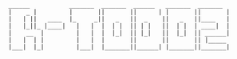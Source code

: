     ______           _______  _______  ______   _______  _______ 
    |    _ |         |       ||       ||      | |       ||       |
    |   | ||   ____  |_     _||   _   ||  _    ||   _   ||____   |
    |   |_||_ |____|   |   |  |  | |  || | |   ||  | |  | ____|  |
    |    __  |         |   |  |  |_|  || |_|   ||  |_|  || ______|
    |   |  | |         |   |  |       ||       ||       || |_____ 
    |___|  |_|         |___|  |_______||______| |_______||_______|

